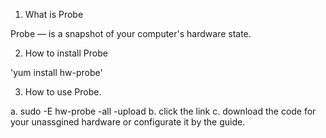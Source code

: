 1. What is Probe

Probe — is a snapshot of your computer's hardware state.

2. How to install Probe

'yum install hw-probe'

3. How to use Probe.

a. sudo -E hw-probe -all -upload
b. click the link
c. download the code for your unassgined hardware or configurate it by the guide.
